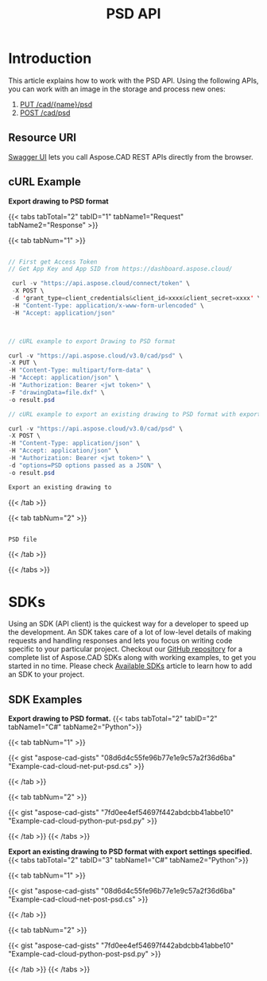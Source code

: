 ﻿---
title: "PSD API"
type: docs
url: /working-with-aspose-cad-cloud-formats-api/psd/
weight: 70
---

# **Introduction**
This article explains how to work with the PSD API. Using the following APIs, you can work with an image in the storage and process new ones:

1. [PUT /cad/{name}/psd](https://reference.aspose.cloud/cad/#!/Psd/PutDrawingPsd)
1. [POST /cad/psd](https://reference.aspose.cloud/cad/#!/Psd/PostDrawingPsd)

## **Resource URI**
[Swagger UI](https://reference.aspose.cloud/cad/) lets you call Aspose.CAD REST APIs directly from the browser.

## **cURL Example**
**Export drawing to PSD format**

{{< tabs tabTotal="2" tabID="1" tabName1="Request" tabName2="Response" >}}

{{< tab tabNum="1" >}}

```java

// First get Access Token
// Get App Key and App SID from https://dashboard.aspose.cloud/

 curl -v "https://api.aspose.cloud/connect/token" \
 -X POST \
 -d 'grant_type=client_credentials&client_id=xxxx&client_secret=xxxx' \
 -H "Content-Type: application/x-www-form-urlencoded" \
 -H "Accept: application/json"



// cURL example to export Drawing to PSD format

curl -v "https://api.aspose.cloud/v3.0/cad/psd" \
-X PUT \
-H "Content-Type: multipart/form-data" \
-H "Accept: application/json" \
-H "Authorization: Bearer <jwt token>" \
-F "drawingData=file.dxf" \
-o result.psd

// cURL example to export an existing drawing to PSD format with export settings specified

curl -v "https://api.aspose.cloud/v3.0/cad/psd" \
-X POST \
-H "Content-Type: application/json" \
-H "Accept: application/json" \
-H "Authorization: Bearer <jwt token>" \
-d "options=PSD options passed as a JSON" \
-o result.psd

Export an existing drawing to
```

{{< /tab >}}

{{< tab tabNum="2" >}}

```java

PSD file 

```

{{< /tab >}}

{{< /tabs >}}
            
# **SDKs**
Using an SDK (API client) is the quickest way for a developer to speed up the development. An SDK takes care of a lot of low-level details of making requests and handling responses and lets you focus on writing code specific to your particular project. Checkout our [GitHub repository](https://github.com/aspose-cad-cloud) for a complete list of Aspose.CAD SDKs along with working examples, to get you started in no time. Please check [Available SDKs](/cad/available-sdks/) article to learn how to add an SDK to your project.
## **SDK Examples**
**Export drawing to PSD format.**
{{< tabs tabTotal="2" tabID="2" tabName1="C#" tabName2="Python">}}

{{< tab tabNum="1" >}}

{{< gist "aspose-cad-gists" "08d6d4c55fe96b77e1e9c57a2f36d6ba" "Example-cad-cloud-net-put-psd.cs" >}}

{{< /tab >}}

{{< tab tabNum="2" >}}

{{< gist "aspose-cad-gists" "7fd0ee4ef54697f442abdcbb41abbe10" "Example-cad-cloud-python-put-psd.py" >}}

{{< /tab >}}
{{< /tabs >}}


**Export an existing drawing to PSD format with export settings specified.**
{{< tabs tabTotal="2" tabID="3" tabName1="C#" tabName2="Python">}}

{{< tab tabNum="1" >}}

{{< gist "aspose-cad-gists" "08d6d4c55fe96b77e1e9c57a2f36d6ba" "Example-cad-cloud-net-post-psd.cs" >}}

{{< /tab >}}

{{< tab tabNum="2" >}}

{{< gist "aspose-cad-gists" "7fd0ee4ef54697f442abdcbb41abbe10" "Example-cad-cloud-python-post-psd.py" >}}

{{< /tab >}}
{{< /tabs >}}

